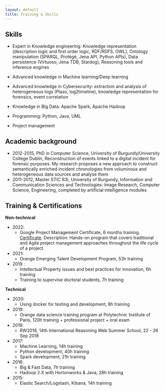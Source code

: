 ```yaml
---
layout: default
title: Training & Skills
---
```


## Skills
* Expert in Knowledge engineering: Knowledge representation (description logic and first order logic, RDF/RDFS, OWL), Ontology manipulation (SPARQL, Protégé, Jena API, Python APIs), Data persistence (Virtuoso, Jena TDB, Stardog), Reasoning tools and inference engines
* Advanced knowledge in Machine learning/Deep learning
* Advanced knowledge in Cybersecurity: extraction and analysis of heterogeneous logs (Plaso, log2timeline), knowledge representation for forensics, event correlation
* Knowledge in Big Data: Apache Spark, Apache Hadoop

* Programming: Python, Java, UML

* Project management

## Academic background
* 2012-2015, PhD in Computer Science, University of Burgundy/University College Dublin, Reconstruction of events linked to a digital incident for forensic purposes. My research proposes a new approach to construct semantically enriched incident chronologies from voluminous and heterogeneous data sources and analyse them
* 2011-2012, Master STIC R3i, University of Burgundy, Information and Communication Sciences and Technologies: Image Research, Computer Science, Engineering, completed by artificial intelligence modules

## Training & Certifications
<b>Non-technical</b>
* 2022:
  * Google Project Management Certificate, 6 months training. [Certificate](https://github.com/yoanchabot/papers/raw/main/Coursera_SND53FTNS7UW.pdf). Description: Hands-on program that covers traditional and Agile project management approaches throughout the life cycle of a project.
* 2021:
  * Orange Emerging Talent Development Program, 53h training
* 2019 :
  * Intellectual Property issues and best practices for innovation, 6h training
  * Training to supervise doctoral students, 7h training

<b>Technical</b>
* 2020:
  * Using docker for testing and development, 8h training
* 2019:
  * Orange data science training program at Polytechnic Institute of Paris, 120h training + professional project + oral exam
* 2018:
  * RW2018, 14th International Reasoning Web Summer School, 22 - 26 Sep 2018  
* 2017:
  * Machine Learning, 14h training
  * Python development, 40h training
  * Spark development, 21h training
* 2016:
  * Big & Fast Data, 7h training
  * Hadoop 2.X with Hortonworks & Java, 28h training
* 2015:
  * Elastic Search/Logstash, Kibana, 14h training
